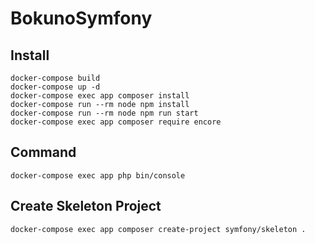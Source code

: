 # BokunoSymfony

## Install

```
docker-compose build
docker-compose up -d
docker-compose exec app composer install
docker-compose run --rm node npm install
docker-compose run --rm node npm run start
docker-compose exec app composer require encore
```

## Command

```
docker-compose exec app php bin/console
```




## Create Skeleton Project

```
docker-compose exec app composer create-project symfony/skeleton .
```